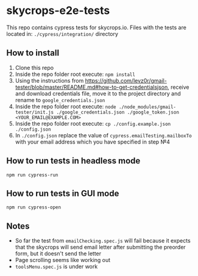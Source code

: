# skycrops-e2e-tests

This repo contains cypress tests for skycrops.io.
Files with the tests are located in: `./cypress/integration/` directory

## How to install

1) Clone this repo
2) Inside the repo folder root execute: `npm install`
3) Using the instructions from https://github.com/levz0r/gmail-tester/blob/master/README.md#how-to-get-credentialsjson, receive and download credentials file, move it to the project directory and rename to `google_credentials.json`
4) Inside the repo folder root execute: `node ./node_modules/gmail-tester/init.js ./google_credentials.json ./google_token.json <YOUR_EMAIL@EXAMPLE.COM>`
5) Inside the repo folder root execute: `cp ./config.example.json ./config.json`
6) In `./config.json` replace the value of `cypress.emailTesting.mailboxTo` with your email address which you have specified in step №4

## How to run tests in headless mode
`npm run cypress-run`

## How to run tests in GUI mode
`npm run cypress-open`

## Notes
- So far the test from `emailChecking.spec.js` will fail because it expects that the skycrops will send email letter after submitting the preorder form, but it doesn't send the letter
- Page scrolling seems like working out
- `toolsMenu.spec.js` is under work